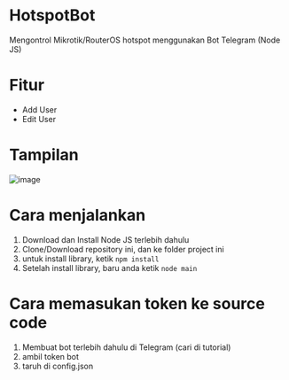 # HotspotBot
Mengontrol Mikrotik/RouterOS hotspot menggunakan Bot Telegram (Node JS)
# Fitur
- Add User
- Edit User
# Tampilan
![image](https://user-images.githubusercontent.com/109958650/233017742-56a24e38-4f8d-4363-a39a-eabd7fac2492.png)
# Cara menjalankan
1. Download dan Install Node JS terlebih dahulu
2. Clone/Download repository ini, dan ke folder project ini
3. untuk install library, ketik `npm install`
4. Setelah install library, baru anda ketik `node main`
# Cara memasukan token ke source code
1. Membuat bot terlebih dahulu di Telegram (cari di tutorial)
2. ambil token bot
3. taruh di config.json
